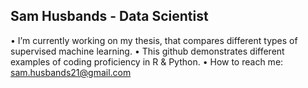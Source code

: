 ## Sam Husbands - Data Scientist
•	I’m currently working on my thesis, that compares different types of supervised machine learning.
•	This github demonstrates different examples of coding proficiency in R & Python.
•	How to reach me: sam.husbands21@gmail.com
